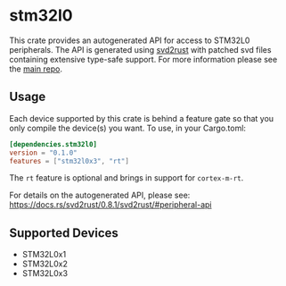 # stm32l0
This crate provides an autogenerated API for access to STM32L0 peripherals.
The API is generated using [svd2rust] with patched svd files containing
extensive type-safe support. For more information please see the [main repo].

[svd2rust]: https://github.com/japaric/svd2rust
[main repo]: https://github.com/adamgreig/stm32-rs

## Usage
Each device supported by this crate is behind a feature gate so that you only
compile the device(s) you want. To use, in your Cargo.toml:

```toml
[dependencies.stm32l0]
version = "0.1.0"
features = ["stm32l0x3", "rt"]
```

The `rt` feature is optional and brings in support for `cortex-m-rt`.

For details on the autogenerated API, please see:
https://docs.rs/svd2rust/0.8.1/svd2rust/#peripheral-api

## Supported Devices

* STM32L0x1
* STM32L0x2
* STM32L0x3
